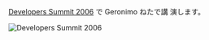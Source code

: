 <!--
date: 2006-02-08
slug: 200602developersSummit
title: デブサミ2006で講演します
-->

[Developers Summit 2006](http://www.seshop.com/event/dev/) で Geronimo ねたで講
演します。

![Developers Summit 2006](http://www.seshop.com/event/dev/2006/images_common/logo.gif)
